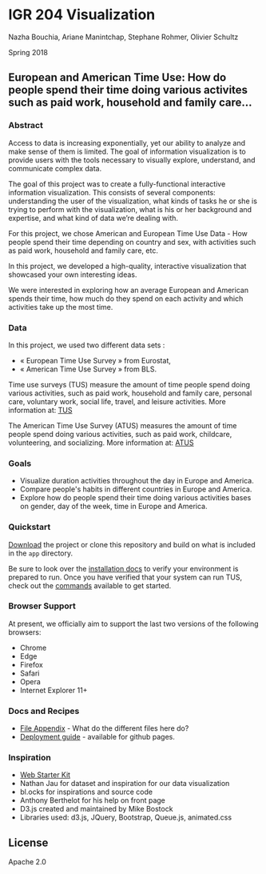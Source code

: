# IGR 204 Visualization

  Nazha Bouchia, Ariane Manintchap, Stephane Rohmer, Olivier Schultz

  Spring 2018

## European and American Time Use: How do people spend their time doing various activites such as paid work, household and family care...

### Abstract

Access to data is increasing exponentially, yet our ability to analyze and make sense of them is limited. The goal of information visualization is to provide users with the tools necessary to visually explore, understand, and communicate complex data. 

The goal of this project was to create a fully-functional interactive information visualization. This consists of several components: understanding the user of the visualization, what kinds of tasks he or she is trying to perform with the visualization, what is his or her background and expertise, and what kind of data we’re dealing with.

For this project, we chose American and European Time Use Data - How people spend their time depending on country and sex, with activities such as paid work, household and family care, etc.

In this project, we developed a high-quality, interactive visualization that showcased your own interesting ideas.

We were interested in exploring how an average European and American spends their time, how much do they spend on each activity and which activities take up the most time.

### Data

In this project, we used two different data sets :

*   « European Time Use Survey » from Eurostat, 
*   « American Time Use Survey » from BLS.

Time use surveys (TUS) measure the amount of time people spend doing various activities, such as paid work, household and family care, personal care, voluntary work, social life, travel, and leisure activities.
More information at: [TUS](http://ec.europa.eu/eurostat/cache/metadata/en/tus_esms.htm)

The American Time Use Survey (ATUS) measures the amount of time people spend doing various activities, such as paid work, childcare, volunteering, and socializing.
More information at: [ATUS](https://www.bls.gov/tus/home.htm#tables)

### Goals

*   Visualize duration activities throughout the day in Europe and America.
*   Compare people's habits in different countries in Europe and America.
*   Explore how do people spend their time doing various activities bases on gender, day of the week, time in Europe and America.

### Quickstart

[Download](https://github.com/olivierschultz/time_use_survey/releases/tag/v1.0) the project or clone this repository and build on what is included in the `app` directory.

Be sure to look over the [installation docs](docs/install.md) to verify your environment is prepared to run.
Once you have verified that your system can run TUS, check out the [commands](docs/commands.md) available to get started.

### Browser Support

At present, we officially aim to support the last two versions of the following browsers:

* Chrome
* Edge
* Firefox
* Safari
* Opera
* Internet Explorer 11+

### Docs and Recipes

* [File Appendix](https://github.com/olivierschultz/time-use-survey/blob/master/docs/file-appendix.md) - What do the different files here do?
* [Deployment guide](https://github.com/olivierschultz/time-use-survey/blob/master/docs/deploy.md) - available for github pages.

### Inspiration

*   [Web Starter Kit](https://developers.google.com/web/tools/starter-kit/)
*   Nathan Jau for dataset and inspiration for our data visualization
*   bl.ocks for inspirations and source code
*   Anthony Berthelot for his help on front page
*   D3.js created and maintained by Mike Bostock
*   Libraries used: d3.js, JQuery, Bootstrap, Queue.js, animated.css

## License

Apache 2.0
